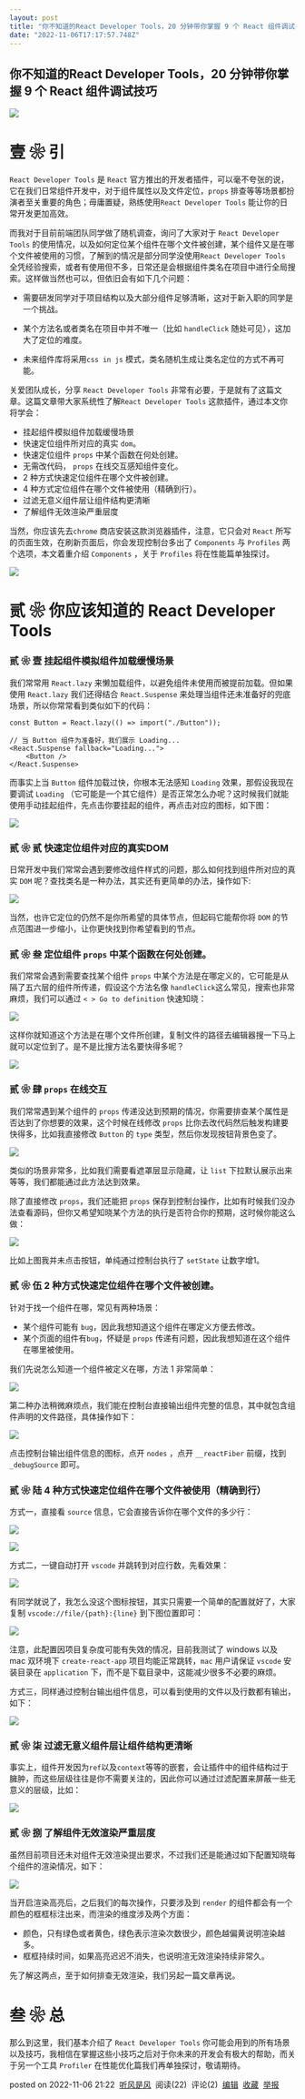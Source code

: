 ```yaml
---
layout: post
title: "你不知道的React Developer Tools，20 分钟带你掌握 9 个 React 组件调试技巧"
date: "2022-11-06T17:17:57.748Z"
---
```

你不知道的React Developer Tools，20 分钟带你掌握 9 个 React 组件调试技巧
-----------------------------------------------------

![](https://img2022.cnblogs.com/blog/1213309/202211/1213309-20221106211944448-1665836222.jpg)

壹 ❀ 引
=====

`React Developer Tools` 是 `React` 官方推出的开发者插件，可以毫不夸张的说，它在我们日常组件开发中，对于组件属性以及文件定位，`props` 排查等等场景都扮演者至关重要的角色；毋庸置疑，熟练使用`React Developer Tools` 能让你的日常开发更加高效。

而我对于目前前端团队同学做了随机调查，询问了大家对于 `React Developer Tools` 的使用情况，以及如何定位某个组件在哪个文件被创建，某个组件又是在哪个文件被使用的习惯，了解到的情况是部分同学没使用`React Developer Tools` 全凭经验搜索，或者有使用但不多，日常还是会根据组件类名在项目中进行全局搜索。这样做当然也可以，但依旧会有如下几个问题：

*   需要研发同学对于项目结构以及大部分组件足够清晰，这对于新入职的同学是一个挑战。
    
*   某个方法名或者类名在项目中并不唯一（比如 `handleClick` 随处可见），这加大了定位的难度。
    
*   未来组件库将采用`css in js` 模式，类名随机生成让类名定位的方式不再可能。
    

关爱团队成长，分享 `React Developer Tools` 非常有必要，于是就有了这篇文章。这篇文章带大家系统性了解`React Developer Tools` 这款插件，通过本文你将学会：

*   挂起组件模拟组件加载缓慢场景
*   快速定位组件所对应的真实 `dom`。
*   快速定位组件 `props` 中某个函数在何处创建。
*   无需改代码， `props` 在线交互感知组件变化。
*   2 种方式快速定位组件在哪个文件被创建。
*   4 种方式定位组件在哪个文件被使用（精确到行）。
*   过滤无意义组件层让组件结构更清晰
*   了解组件无效渲染严重层度

当然，你应该先去`chrome` 商店安装这款浏览器插件，注意，它只会对 `React` 所写的页面生效，在刷新页面后，你会发现控制台多出了 `Components` 与 `Profiles` 两个选项，本文着重介绍 `Components` ，关于 `Profiles` 将在性能篇单独探讨。

![](https://img2022.cnblogs.com/blog/1213309/202211/1213309-20221106211636305-500578846.png)

贰 ❀ 你应该知道的 React Developer Tools
================================

### 贰 ❀ 壹 挂起组件模拟组件加载缓慢场景

我们常常用 `React.lazy` 来懒加载组件，以避免组件未使用而被提前加载。但如果使用 `React.lazy` 我们还得结合 `React.Suspense` 来处理当组件还未准备好的兜底场景，所以你常常看到类似如下的代码：

    const Button = React.lazy(() => import("./Button"));
    
    // 当 Button 组件为准备好，我们展示 Loading...
    <React.Suspense fallback="Loading...">
        <Button />
    </React.Suspense>
    

而事实上当 `Button` 组件加载过快，你根本无法感知 `Loading` 效果，那假设我现在要调试 `Loading` （它可能是一个其它组件）是否正常怎么办呢？这时候我们就能使用手动挂起组件，先点击你要挂起的组件，再点击对应的图标，如下图：

![](https://img2022.cnblogs.com/blog/1213309/202211/1213309-20221106211646581-373740902.gif)

### 贰 ❀ 贰 快速定位组件对应的真实DOM

日常开发中我们常常会遇到要修改组件样式的问题，那么如何找到组件所对应的真实 `DOM` 呢？查找类名是一种办法，其实还有更简单的办法，操作如下:

![](https://img2022.cnblogs.com/blog/1213309/202211/1213309-20221106211655927-571663242.gif)

当然，也许它定位的仍然不是你所希望的具体节点，但起码它能帮你将 `DOM` 的节点范围进一步缩小，让你更快找到你希望看到的节点。

### 贰 ❀ 叁 定位组件 `props` 中某个函数在何处创建。

我们常常会遇到需要查找某个组件 `props` 中某个方法是在哪定义的，它可能是从隔了五六层的组件所传递，假设这个方法名像 `handleClick`这么常见，搜索也非常麻烦，我们可以通过 `< > Go to definition` 快速知晓：

![](https://img2022.cnblogs.com/blog/1213309/202211/1213309-20221106211716339-2039735490.gif)

这样你就知道这个方法是在哪个文件所创建，复制文件的路径去编辑器搜一下马上就可以定位到了。是不是比搜方法名要快得多呢？

![](https://img2022.cnblogs.com/blog/1213309/202211/1213309-20221106211724298-1689486125.gif)

### 贰 ❀ 肆 `props` 在线交互

我们常常遇到某个组件的 `props` 传递没达到预期的情况，你需要排查某个属性是否达到了你想要的效果，这个时候在线修改 `props` 比你去改代码然后触发构建要快得多，比如我直接修改 `Button` 的 `type` 类型，然后你发现按钮背景色变了。

![](https://img2022.cnblogs.com/blog/1213309/202211/1213309-20221106211732900-191232109.gif)

类似的场景非常多，比如我们需要看遮罩层显示隐藏，让 `list` 下拉默认展示出来等等，我们都能通过此方法达到效果。

除了直接修改 `props`，我们还能把 `props` 保存到控制台操作，比如有时候我们没办法查看源码，但你又希望知晓某个方法的执行是否符合你的预期，这时候你能这么做：

![](https://img2022.cnblogs.com/blog/1213309/202211/1213309-20221106211740431-1268114707.gif)

比如上图我并未点击按钮，单纯通过控制台执行了 `setState` 让数字增1。

### 贰 ❀ 伍 2 种方式快速定位组件在哪个文件被创建。

针对于找一个组件在哪，常见有两种场景：

*   某个组件可能有 `bug`，因此我想知道这个组件在哪定义方便去修改。
*   某个页面的组件有`bug`，怀疑是 `props` 传递有问题，因此我想知道在这个组件在哪里被使用。

我们先说怎么知道一个组件被定义在哪，方法 1 非常简单：

![](https://img2022.cnblogs.com/blog/1213309/202211/1213309-20221106211748577-1184025658.gif)

第二种办法稍微麻烦点，我们能在控制台直接输出组件完整的信息，其中就包含组件声明的文件路径，具体操作如下：

![](https://img2022.cnblogs.com/blog/1213309/202211/1213309-20221106211757297-1397351733.gif)

点击控制台输出组件信息的图标，点开 `nodes` ，点开 `__reactFiber` 前缀，找到 `_debugSource` 即可。

### 贰 ❀ 陆 4 种方式快速定位组件在哪个文件被使用（精确到行）

方式一，直接看 `source` 信息，它会直接告诉你在哪个文件的多少行：

![](https://img2022.cnblogs.com/blog/1213309/202211/1213309-20221106211807096-1411752372.png)

![](https://img2022.cnblogs.com/blog/1213309/202211/1213309-20221106211816355-613121975.png)

方式二，一键自动打开 `vscode` 并跳转到对应行数，先看效果：

![](https://img2022.cnblogs.com/blog/1213309/202211/1213309-20221106211825051-511532934.gif)

有同学就说了，我怎么没这个图标按钮，其实只需要一个简单的配置就好了，大家复制 `vscode://file/{path}:{line}` 到下图位置即可：

![](https://img2022.cnblogs.com/blog/1213309/202211/1213309-20221106211838789-21953625.gif)

注意，此配置因项目复杂度可能有失效的情况，目前我测试了 windows 以及 mac 双环境下 `create-react-app` 项目均能正常跳转，`mac` 用户请保证 `vscode` 安装目录在 `application` 下，而不是下载目录中，这能减少很多不必要的麻烦。

方式三，同样通过控制台输出组件信息，可以看到使用的文件以及行数都有输出，如下：

![](https://img2022.cnblogs.com/blog/1213309/202211/1213309-20221106211848311-1000306934.gif)

### 贰 ❀ 柒 过滤无意义组件层让组件结构更清晰

事实上，组件开发因为`ref`以及`context`等等的嵌套，会让插件中的组件结构过于臃肿，而这些层级往往是你不需要关注的，因此你可以通过过滤配置来屏蔽一些无意义的层级，比如：

![](https://img2022.cnblogs.com/blog/1213309/202211/1213309-20221106211856613-1251578754.gif)

### 贰 ❀ 捌 了解组件无效渲染严重层度

虽然目前项目还未对组件无效渲染提出要求，不过我们还是能通过如下配置知晓每个组件的渲染情况，如下：

![](https://img2022.cnblogs.com/blog/1213309/202211/1213309-20221106211903939-260796603.gif)

当开启渲染高亮后，之后我们的每次操作，只要涉及到 `render` 的组件都会有一个颜色的框框标注出来，而渲染的维度涉及两个方面：

*   颜色，只有绿色或者黄色，绿色表示渲染次数很少，颜色越偏黄说明渲染越多。
*   框框持续时间，如果高亮迟迟不消失，也说明渲无效渲染持续非常久。

先了解这两点，至于如何排查无效渲染，我们另起一篇文章再说。

叁 ❀ 总
=====

那么到这里，我们基本介绍了 `React Developer Tools` 你可能会用到的所有场景以及技巧，我相信在掌握这些小技巧之后对于你未来的开发会有极大的帮助，而关于另一个工具 `Profiler` 在性能优化篇我们再单独探讨，敬请期待。

posted on 2022-11-06 21:22  [听风是风](https://www.cnblogs.com/echolun/)  阅读(22)  评论(2)  [编辑](https://i.cnblogs.com/EditPosts.aspx?postid=16864130)  [收藏](javascript:void(0))  [举报](javascript:void(0))